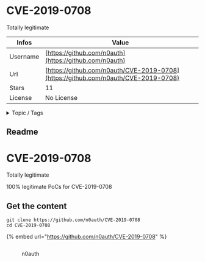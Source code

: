 # CVE-2019-0708

Totally legitimate

| Infos    | Value                                                              |
| -------- | -------------------------------------------------------------------|
| Username | [https://github.com/n0auth](https://github.com/n0auth) |
| Url      | [https://github.com/n0auth/CVE-2019-0708](https://github.com/n0auth/CVE-2019-0708)                                               |
| Stars    | 11                                                          |
| License  | No License                                                        |

<details>

<summary>Topic / Tags</summary>



</details>

## Readme

# CVE-2019-0708
Totally legitimate 

100% legitimate PoCs for CVE-2019-0708



## Get the content

```
git clone https://github.com/n0auth/CVE-2019-0708
cd CVE-2019-0708
```

{% embed url="https://github.com/n0auth/CVE-2019-0708" %}

<figure><img src="https://avatars.githubusercontent.com/u/50678852?v=4" alt=""><figcaption><p>n0auth</p></figcaption></figure>
